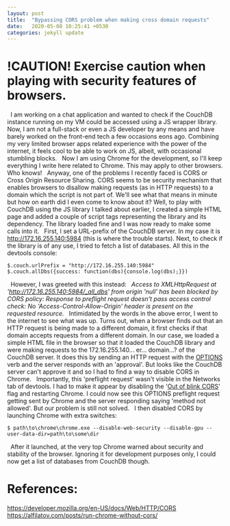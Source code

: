```yaml
---
layout: post
title:  "Bypassing CORS problem when making cross domain requests"
date:   2020-05-08 10:25:41 +0530
categories: jekyll update
---
```


!CAUTION! Exercise caution when playing with security features of browsers.
===========================================================================
&nbsp;
I am working on a chat application and wanted to check if the CouchDB instance running on my VM could be accessed using a JS wrapper library. Now, I am not a full-stack or even a JS developer by any means and have barely worked on the front-end tech a few occasions eons ago. Combining my very limited browser apps related experience with the power of the internet, it feels cool to be able to work on JS, albeit, with occasional stumbling blocks.
&nbsp;
Now I am using Chrome for the development, so I'll keep everything I write here related to Chrome. This may apply to other browsers. Who knows! 
&nbsp;
Anyway, one of the problems I recently faced is CORS or Cross Origin Resource Sharing. CORS seems to be security mechanism that enables browsers to disallow making requests (as in HTTP requests) to a domain which the script is not part of. We'll see what that means in minute but how on earth did I even come to know about it? Well, to play with CouchDB using the JS library I talked about earlier, I created a simple HTML page and added a couple of script tags representing the library and its dependency. The library loaded fine and I was now ready to make some calls into it.
&nbsp;
First, I set a URL-prefix of the CouchDB server. In my case it is http://172.16.255.140:5984 (this is where the trouble starts). Next, to check if the library is of any use, I tried to fetch a list of databases. All this in the devtools console: 
&nbsp;
```
$.couch.urlPrefix = "http://172.16.255.140:5984"
$.couch.allDbs({success: function(dbs){console.log(dbs);}})
```
&nbsp;
However, I was greeted with this instead:
&nbsp;
*Access to XMLHttpRequest at 'http://172.16.255.140:5984/_all_dbs' from origin 'null' has been blocked by CORS policy: Response to preflight request doesn't pass access control check: No 'Access-Control-Allow-Origin' header is present on the requested resource.*
&nbsp;
Intimidated by the words in the above error, I went to the internet to see what was up. Turns out, when a browser finds out that an HTTP request is being made to a different domain, it first checks if that domain accepts requests from a different domain. In our case, we loaded a simple HTML file in the browser so that it loaded the CouchDB library and were making requests to the 172.16.255.140... er... domain...? of the CouchDB server. It does this by sending an HTTP request with the [OPTIONS](https://tools.ietf.org/html/rfc7231#section-4.3.7) verb and the server responds with an 'approval'. But looks like the CouchDB server can't approve it and so I had to find a way to disable CORS in Chrome.
&nbsp;
Importantly, this 'preflight request' wasn't visible in the Networks tab of devtools. I had to make it appear by disabling the '[Out of blink CORS](chrome://flags/#out-of-blink-cors)' flag and restarting Chrome. I could now see this OPTIONS preflight request getting sent by Chrome and the server responding saying 'method not allowed'. But our problem is still not solved.
&nbsp;
I then disabled CORS by launching Chrome with extra switches:
&nbsp;
```
$ path\to\chrome\chrome.exe --disable-web-security --disable-gpu --user-data-dir=path\to\some\dir
```
&nbsp;
After it launched, at the very top Chrome warned about security and stability of the browser. Ignoring it for development purposes only, I could now get a list of databases from CouchDB though.

References:
===========
https://developer.mozilla.org/en-US/docs/Web/HTTP/CORS
https://alfilatov.com/posts/run-chrome-without-cors/
